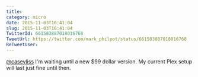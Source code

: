 ```yaml
---
title: 
category: micro
date: 2015-11-03T16:41:04
slug: 2015-11-03T16:41:04
TwitterId: 661583887018016768
TweetUrl: https://twitter.com/mark_philpot/status/661583887018016768
ReTweetUser: 
---
```


[@caseyliss](https://twitter.com/caseyliss) I'm waiting until a new $99 dollar version. My current Plex setup will last just fine until then.